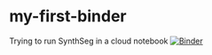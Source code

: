 # my-first-binder
Trying to run SynthSeg in a cloud notebook
[![Binder](https://mybinder.org/badge_logo.svg)](https://mybinder.org/v2/gh/james-cole/my-first-binder/HEAD)
